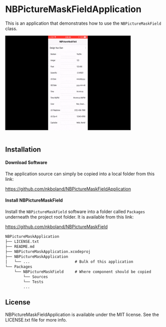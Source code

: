 # NBPictureMaskFieldApplication

This is an application that demonstrates how to use the `NBPictureMaskField` class.

<a href="https://github.com/nkboland/NBPictureMaskField">
<img src="https://github.com/nkboland/blobs/blob/master/nbpicturemaskfield/gifs/screen1.gif" width="400" height="300" /></a>
<br><br/>

## Installation

#### Download Software

The application source can simply be copied into a local folder from this link:

https://github.com/nkboland/NBPictureMaskFieldApplication

#### Install NBPictureMaskField

Install the `NBPictureMaskField` software into a folder called `Packages` underneath the project root folder. It is available from this link:

https://github.com/nkboland/NBPictureMaskField

    NBPictureMaskApplication
    ├── LICENSE.txt
    ├── README.md
    ├── NBPictureMaskApplication.xcodeproj
    ├── NBPictureMaskApplication
    │   └── ...                    # Bulk of this application
    └── Packages
        └── NBPictureMaskField     # Where component should be copied
            └── Sources
            └── Tests
            ...

## License
NBPictureMaskFieldApplication is available under the MIT license.
See the LICENSE.txt file for more info.
